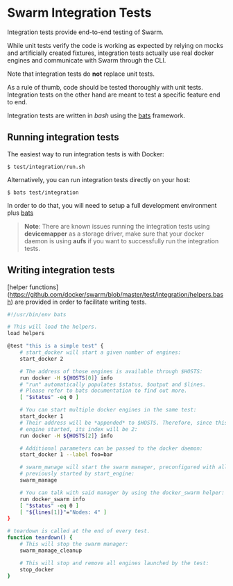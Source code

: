 # Swarm Integration Tests

Integration tests provide end-to-end testing of Swarm.

While unit tests verify the code is working as expected by relying on mocks and
artificially created fixtures, integration tests actually use real docker
engines and communicate with Swarm through the CLI.

Note that integration tests do **not** replace unit tests.

As a rule of thumb, code should be tested thoroughly with unit tests.
Integration tests on the other hand are meant to test a specific feature end
to end.

Integration tests are written in *bash* using the
[bats](https://github.com/sstephenson/bats) framework.

## Running integration tests

The easiest way to run integration tests is with Docker:
```
$ test/integration/run.sh
```

Alternatively, you can run integration tests directly on your host:

```
$ bats test/integration
```

In order to do that, you will need to setup a full development environment plus
[bats](https://github.com/sstephenson/bats#installing-bats-from-source)

> **Note**: There are known issues running the integration tests using 
> **devicemapper** as a storage driver, make sure that your docker daemon 
> is using **aufs** if you want to successfully run the integration tests.

## Writing integration tests

[helper functions]
(https://github.com/docker/swarm/blob/master/test/integration/helpers.bash)
are provided in order to facilitate writing tests.

```sh
#!/usr/bin/env bats

# This will load the helpers.
load helpers

@test "this is a simple test" {
	# start_docker will start a given number of engines:
	start_docker 2

	# The address of those engines is available through $HOSTS:
	run docker -H ${HOSTS[0]} info
	# "run" automatically populates $status, $output and $lines.
	# Please refer to bats documentation to find out more.
	[ "$status" -eq 0 ]

	# You can start multiple docker engines in the same test:
	start_docker 1
	# Their address will be *appended* to $HOSTS. Therefore, since this is the 3rd
	# engine started, its index will be 2:
	run docker -H ${HOSTS[2]} info  

	# Additional parameters can be passed to the docker daemon:
	start_docker 1 --label foo=bar

	# swarm_manage will start the swarm manager, preconfigured with all engines
	# previously started by start_engine:
	swarm_manage

	# You can talk with said manager by using the docker_swarm helper:
	run docker_swarm info
	[ "$status" -eq 0 ]
	[ "${lines[1]}"="Nodes: 4" ]
}

# teardown is called at the end of every test.
function teardown() {
	# This will stop the swarm manager:
	swarm_manage_cleanup

	# This will stop and remove all engines launched by the test:
	stop_docker
}
```
